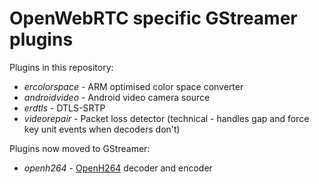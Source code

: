 OpenWebRTC specific GStreamer plugins
=====================================

Plugins in this repository:

* *ercolorspace* - ARM optimised color space converter
* *androidvideo* - Android video camera source
* *erdtls* - DTLS-SRTP
* *videorepair* - Packet loss detector (technical - handles gap and force key unit events when decoders don't)

Plugins now moved to GStreamer:

* *openh264* - [OpenH264](http://www.openh264.org) decoder and encoder
